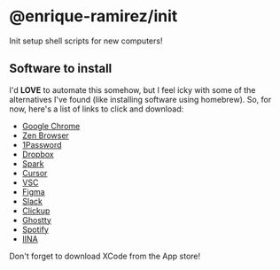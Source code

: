 # @enrique-ramirez/init
Init setup shell scripts for new computers!

## Software to install
I'd **LOVE** to automate this somehow, but I feel icky with some of the alternatives I've found (like installing software using homebrew). So, for now, here's a list of links to click and download:

* [Google Chrome](https://www.google.com/chrome/)
* [Zen Browser](https://zen-browser.app/download/)
* [1Password](https://1password.com/downloads/mac)
* [Dropbox](https://www.dropbox.com/desktop)
* [Spark](https://apps.apple.com/us/app/spark-classic-email-app/id1176895641)
* [Cursor](https://cursor.com/download)
* [VSC](https://code.visualstudio.com/)
* [Figma](https://www.figma.com/downloads/)
* [Slack](https://slack.com/downloads/mac)
* [Clickup](https://clickup.com/download)
* [Ghostty](https://ghostty.org/download)
* [Spotify](https://www.spotify.com/mx/download/mac/)
* [IINA](https://iina.io/)

Don't forget to download XCode from the App store!
